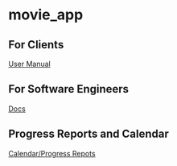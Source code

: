 # movie_app

## For Clients
[User Manual](https://github.com/BlairyDev/movie_app/blob/main/docs/clients/user-manual.md)


## For Software Engineers
[Docs](https://github.com/BlairyDev/movie_app/tree/main/docs/engineers)


## Progress Reports and Calendar
[Calendar/Progress Repots](https://github.com/BlairyDev/movie_app/tree/main/docs/progress-reports)